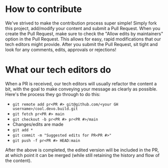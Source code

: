# How to contribute
We've strived to make the contribution process super simple!  Simply fork this project, add/modify your content and submit a Pull Request.  When you create the Pull Request, make sure to check the "Allow edits by maintainers" option in the Pull Request.  This allows for easy, rapid modifications that our tech editors might provide.  After you submit the Pull Request, sit tight and look for any comments, edits, approvals or rejections!

# What our tech editors do
When a PR is received, our tech editors will usually refactor the content a bit, with the goal to make conveying your message as clearly as possible.  Here's the process they go through to do this:

* `git remote add pr<PR #> git@github.com/<your GH username>/cool.devo.build.git`
* `git fetch pr<PR #> main`
* `git checkout -b pr<PR #> pr<PR #>/main`
* Changes/edits are made
* `git add *`
* `git commit -m "Suggested edits for PR<PR #>"`
* `git push -f pr<PR #> HEAD:main`

After the above is completed, the edited version will be included in the PR, at which point it can be merged (while still retaining the history and flow of the content).